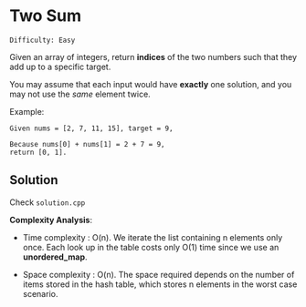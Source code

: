 # Two Sum

`Difficulty: Easy`

Given an array of integers, return **indices** of the two numbers such that they add up to a specific target.

You may assume that each input would have **exactly** one solution, and you may not use the *same* element twice.

Example:
```
Given nums = [2, 7, 11, 15], target = 9,

Because nums[0] + nums[1] = 2 + 7 = 9,
return [0, 1].
```

## Solution

Check `solution.cpp`

**Complexity Analysis**:

- Time complexity : O(n).
We iterate the list containing n elements only once. Each look up in the table costs only O(1) time since we use an **unordered_map**.

- Space complexity : O(n).
The space required depends on the number of items stored in the hash table, which stores n elements in the worst case scenario.
